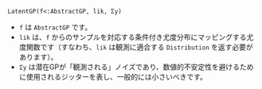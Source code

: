 ```
LatentGP(f<:AbstractGP, lik, Σy)
```

  * `f` は `AbstractGP` です。
  * `lik` は、`f` からのサンプルを対応する条件付き尤度分布にマッピングする尤度関数です（すなわち、`lik` は観測に適合する `Distribution` を返す必要があります）。
  * `Σy` は潜在GPが「観測される」ノイズであり、数値的不安定性を避けるために使用されるジッターを表し、一般的には小さいべきです。
